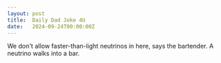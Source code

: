 ```yaml
---
layout: post
title:  Daily Dad Joke 4U
date:   2024-09-24T00:00:00Z
---
```

We don't allow faster-than-light neutrinos in here, says the bartender. A neutrino walks into a bar.
